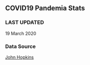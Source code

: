 ## COVID19 Pandemia Stats
### LAST UPDATED 
19 March 2020
### Data Source
[John Hopkins](https://github.com/CSSEGISandData/COVID-19)
